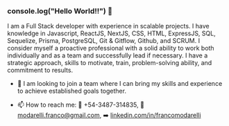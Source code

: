 ### console.log("Hello World!!")  👋


I am a Full Stack developer with experience in scalable projects. I have knowledge in Javascript, ReactJS, NextJS, CSS, HTML, ExpressJS, SQL, Sequelize, Prisma, PostgreSQL, Git & Gitflow, Github, and SCRUM. I consider myself a proactive professional with a solid ability to work both individually and as a team and successfully lead if necessary. I have a strategic approach, skills to motivate, train, problem-solving ability, and commitment to results. 


- 🔎 I am looking to join a team where I can bring my skills and experience to achieve established goals together.

- 📫 How to reach me:
📱 +54-3487-314835, 📧 modarelli.franco@gmail.com, ➡️ [linkedin.com/in/francomodarelli](linkedin.com/in/francomodarelli)

